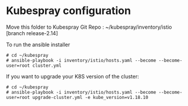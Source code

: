# Kubespray configuration

Move this folder to Kubespray Git Repo : ~/kubespray/inventory/istio [branch release-2.14]

To run the ansible installer

```
# cd ~/kubespray
# ansible-playbook -i inventory/istio/hosts.yaml --become --become-user=root cluster.yml
```


If you want to upgrade your K8S version of the cluster:
```
# cd ~/kubespray
# ansible-playbook -i inventory/istio/hosts.yaml --become --become-user=root upgrade-cluster.yml -e kube_version=v1.18.10
```
